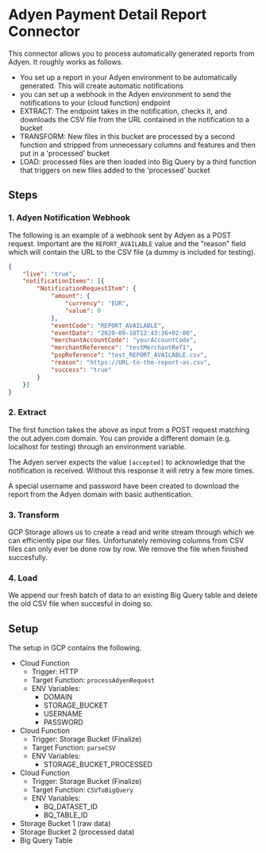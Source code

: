 # Adyen Payment Detail Report Connector
This connector allows you to process automatically generated reports from Adyen. It roughly works as follows.
* You set up a report in your Adyen environment to be automatically generated. This will create automatic notifications
* you can set up a webhook in the Adyen environment to send the notifications to your (cloud function) endpoint
* EXTRACT: The endpoint takes in the notification, checks it, and downloads the CSV file from the URL contained in the notification to a bucket
* TRANSFORM: New files in this bucket are processed by a second function and stripped from unnecessary columns and features and then put in a 'processed' bucket
* LOAD: processed files are then loaded into Big Query by a third function that triggers on new files added to the 'processed' bucket

## Steps
### 1. Adyen Notification Webhook
The following is an example of a webhook sent by Adyen as a POST request. Important are the `REPORT_AVAILABLE` value and the "reason" field which will contain the URL to the CSV file (a dummy is included for testing).
```JSON
{
    "live": "true",
    "notificationItems": [{
        "NotificationRequestItem": {
            "amount": {
                "currency": "EUR",
                "value": 0
            },
            "eventCode": "REPORT_AVAILABLE",
            "eventDate": "2020-09-18T12:43:36+02:00",
            "merchantAccountCode": "yourAccountCode",
            "merchantReference": "testMerchantRef1",
            "pspReference": "test_REPORT_AVAILABLE.csv",
            "reason": "https://URL-to-the-report-as.csv",
            "success": "true"
        }
    }]
}
```

### 2. Extract
The first function takes the above as input from a POST request matching the out.adyen.com domain. You can provide a different domain (e.g. localhost for testing) through an environment variable.

The Adyen server expects the value `[accepted]` to acknowledge that the notification is received. Without this response it will retry a few more times.

A special username and password have been created to download the report from the Adyen domain with basic authentication.

### 3. Transform
GCP Storage allows us to create a read and write stream through which we can efficiently pipe our files. Unfortunately removing columns from CSV files can only ever be done row by row. We remove the file when finished succesfully.

### 4. Load
We append our fresh batch of data to an existing Big Query table and delete the old CSV file when succesful in doing so.

## Setup
The setup in GCP contains the following.
* Cloud Function
    * Trigger: HTTP
    * Target Function: `processAdyenRequest`
    * ENV Variables:
        * DOMAIN
        * STORAGE_BUCKET
        * USERNAME
        * PASSWORD
* Cloud Function
    * Trigger: Storage Bucket (Finalize)
    * Target Function: `parseCSV` 
    * ENV Variables:
        * STORAGE_BUCKET_PROCESSED   
* Cloud Function
    * Trigger: Storage Bucket (Finalize)
    * Target Function: `CSVToBigQuery` 
    * ENV Variables:
        * BQ_DATASET_ID
        * BQ_TABLE_ID
* Storage Bucket 1 (raw data)
* Storage Bucket 2 (processed data)
* Big Query Table